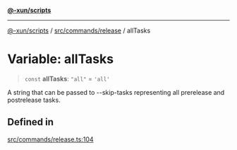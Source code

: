 [**@-xun/scripts**](../../../../README.md)

***

[@-xun/scripts](../../../../README.md) / [src/commands/release](../README.md) / allTasks

# Variable: allTasks

> `const` **allTasks**: `"all"` = `'all'`

A string that can be passed to --skip-tasks representing all prerelease and
postrelease tasks.

## Defined in

[src/commands/release.ts:104](https://github.com/Xunnamius/xscripts/blob/3a8e3952522a9aa3e84a1990f6fcb2207da32534/src/commands/release.ts#L104)
